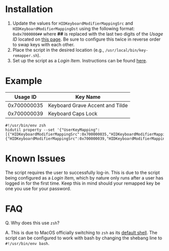 # Installation
1. Update the values for `HIDKeyboardModifierMappingSrc` and `HIDKeyboardModifierMappingDst` using the following format: `0x0x7000000##` where **##** is replaced with the last two digits of the *Usage ID* located on [this page](https://developer.apple.com/library/archive/technotes/tn2450/_index.html#//apple_ref/doc/uid/DTS40017618-CH1-KEY_TABLE_USAGES). Be sure to configure this twice in reverse order to swap keys with each other.
2. Place the script in the desired location (e.g., `/usr/local/bin/key-remapper.sh`).
3. Set up the script as a *Login Item*. Instructions can be found [here](https://support.apple.com/guide/mac-help/open-items-automatically-when-you-log-in-mh15189/mac).

# Example
| Usage ID | Key Name |
| -------- | -------- |
| 0x700000035 | Keyboard Grave Accent and Tilde |
| 0x700000039 | Keyboard Caps Lock |

```
#!/usr/bin/env zsh
hidutil property --set '{"UserKeyMapping":[{"HIDKeyboardModifierMappingSrc":0x700000035,"HIDKeyboardModifierMappingDst":0x700000039},{"HIDKeyboardModifierMappingSrc":0x700000039,"HIDKeyboardModifierMappingDst":0x700000035}]}'
```

# Known Issues
The script requires the user to successfully log-in. This is due to the script being configured as a *Login Item*, which by nature only runs after a user has logged in for the first time. Keep this in mind should your remapped key be one you use for your password.

# FAQ
Q. Why does this use `zsh`?

A. This is due to MacOS officially switching to `zsh` as its [default shell](https://support.apple.com/guide/terminal/change-the-default-shell-trml113/mac#:~:text=The%20default%20shell%20is%20zsh,windows%20and%20tabs%20open%20with.&text=In%20the%20Terminal%20app%20on,shell%20you%20want%20to%20use.). The script can be configured to work with bash by changing the shebang line to `#!/usr/bin/env bash`.
